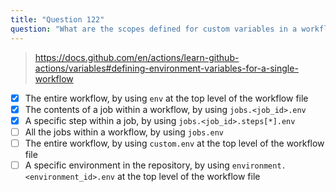 ```yaml
---
title: "Question 122"
question: "What are the scopes defined for custom variables in a workflow? (choose three)"
---
```



> https://docs.github.com/en/actions/learn-github-actions/variables#defining-environment-variables-for-a-single-workflow
- [x] The entire workflow, by using `env` at the top level of the workflow file
- [x] The contents of a job within a workflow, by using `jobs.<job_id>.env`
- [x] A specific step within a job, by using `jobs.<job_id>.steps[*].env`
- [ ] All the jobs within a workflow, by using `jobs.env`
- [ ] The entire workflow, by using `custom.env` at the top level of the workflow file
- [ ] A specific environment in the repository, by using `environment.<environment_id>.env` at the top level of the workflow file
